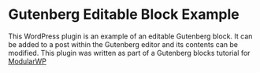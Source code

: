 # Gutenberg Editable Block Example

This WordPress plugin is an example of an editable Gutenberg block. It can be added to a post within the Gutenberg editor and its contents can be modified. This plugin was written as part of a Gutenberg blocks tutorial for [ModularWP](https://modularwp.com/)